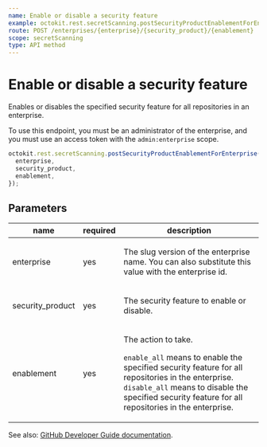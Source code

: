 ```yaml
---
name: Enable or disable a security feature
example: octokit.rest.secretScanning.postSecurityProductEnablementForEnterprise({ enterprise, security_product, enablement })
route: POST /enterprises/{enterprise}/{security_product}/{enablement}
scope: secretScanning
type: API method
---
```


# Enable or disable a security feature

Enables or disables the specified security feature for all repositories in an enterprise.

To use this endpoint, you must be an administrator of the enterprise, and you must use an access token with the `admin:enterprise` scope.

```js
octokit.rest.secretScanning.postSecurityProductEnablementForEnterprise({
  enterprise,
  security_product,
  enablement,
});
```

## Parameters

<table>
  <thead>
    <tr>
      <th>name</th>
      <th>required</th>
      <th>description</th>
    </tr>
  </thead>
  <tbody>
    <tr><td>enterprise</td><td>yes</td><td>

The slug version of the enterprise name. You can also substitute this value with the enterprise id.

</td></tr>
<tr><td>security_product</td><td>yes</td><td>

The security feature to enable or disable.

</td></tr>
<tr><td>enablement</td><td>yes</td><td>

The action to take.

`enable_all` means to enable the specified security feature for all repositories in the enterprise.
`disable_all` means to disable the specified security feature for all repositories in the enterprise.

</td></tr>
  </tbody>
</table>

See also: [GitHub Developer Guide documentation](https://docs.github.com/rest/enterprise-admin#enable-or-disable-a-security-feature).
